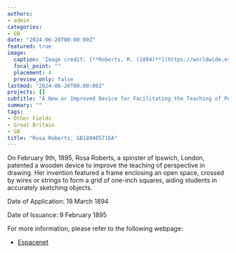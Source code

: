 ```yaml
---
authors:
- admin
categories:
- GB
date: "2024-06-20T00:00:00Z"
featured: true
image:
  caption: 'Image credit: [**Roberts, R. (1894)**](https://worldwide.espacenet.com/patent/search/family/032122995/publication/GB189405716A?q=pn%3DGB189405716A)'
  focal_point: ""
  placement: 4
  preview_only: false
lastmod: "2024-06-20T00:00:00Z"
projects: []
subtitle: "A New or Improved Device for Facilitating the Teaching of Perspective in Drawing."
summary: ""
tags:
- Other Fields
- Great Britain
- GB
title: "Rosa Roberts, GB189405716A"
---
```

On February 9th, 1895, Rosa Roberts, a spinster of Ipswich, London, patented a wooden device to improve the teaching of perspective in drawing. Her invention featured a frame enclosing an open space, crossed by wires or strings to form a grid of one-inch squares, aiding students in accurately sketching objects.

Date of Application: 19 March 1894

Date of Issuance: 9 February 1895

For more information, please refer to the following webpage: 

- [Espacenet](https://worldwide.espacenet.com/patent/search/family/032122995/publication/GB189405716A?q=pn%3DGB189405716A)